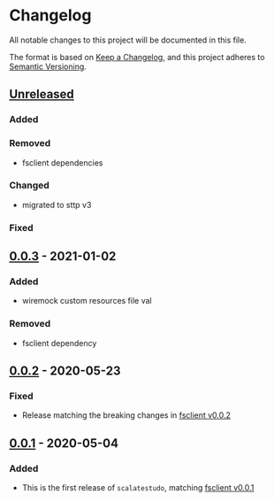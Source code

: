 # Changelog
All notable changes to this project will be documented in this file.

The format is based on [Keep a Changelog](https://keepachangelog.com/en/1.0.0/),
and this project adheres to [Semantic Versioning](https://semver.org/spec/v2.0.0.html).

## [Unreleased]

### Added
### Removed
- fsclient dependencies
### Changed
- migrated to sttp v3
### Fixed

## [0.0.3] - 2021-01-02
### Added
- wiremock custom resources file val
### Removed
- fsclient dependency

## [0.0.2] - 2020-05-23
### Fixed
- Release matching the breaking changes in [fsclient v0.0.2](https://github.com/bartholomews/fsclient/releases/tag/v0.0.2)

## [0.0.1] - 2020-05-04
### Added
- This is the first release of `scalatestudo`, matching [fsclient v0.0.1](https://github.com/bartholomews/fsclient/releases/tag/v0.0.1)

[Unreleased]: https://github.com/bartholomews/scalatestudo/compare/v0.0.3...HEAD
[0.0.3]: https://github.com/bartholomews/scalatestudo/compare/v0.0.2...v0.0.3
[0.0.2]: https://github.com/bartholomews/scalatestudo/compare/v0.0.1...v0.0.2
[0.0.1]: https://github.com/bartholomews/scalatestudo/releases/tag/v0.0.1